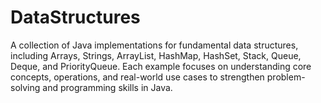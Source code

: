 # DataStructures
A collection of Java implementations for fundamental data structures, including Arrays, Strings, ArrayList, HashMap, HashSet, Stack, Queue, Deque, and PriorityQueue. Each example focuses on understanding core concepts, operations, and real-world use cases to strengthen problem-solving and programming skills in Java.
